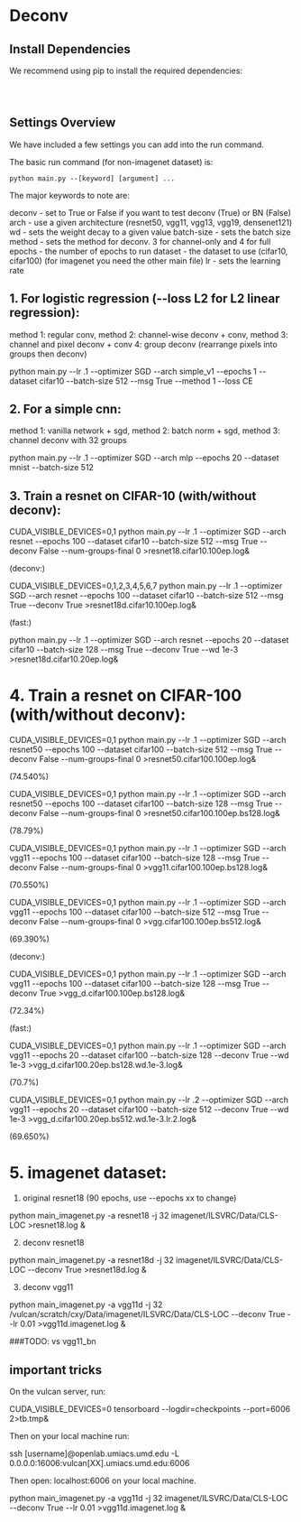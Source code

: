  # Deconv


 ## Install Dependencies

 We recommend using pip to install the required dependencies:

 ```
	
  
 ```

 ## Settings Overview
 We have included a few settings you can add into the run command.

 The basic run command (for non-imagenet dataset) is:

 ```
 python main.py --[keyword] [argument] ...
 ```

 The major keywords to note are:

 deconv - set to True or False if you want to test deconv (True) or BN (False)
 arch - use a given architecture (resnet50, vgg11, vgg13, vgg19, densenet121)
 wd - sets the weight decay to a given value
 batch-size - sets the batch size
 method - sets the method for deconv.  3 for channel-only and 4 for full
 epochs - the number of epochs to run
 dataset - the dataset to use (cifar10, cifar100) (for imagenet you need the other main file)
 lr - sets the learning rate


 ## 1. For logistic regression (--loss L2 for L2 linear regression): 


method 1: regular conv, method 2: channel-wise deconv + conv, method 3: channel and pixel deconv + conv 4: group deconv (rearrange pixels into groups then deconv) 

python main.py --lr .1 --optimizer SGD --arch simple_v1 --epochs 1 --dataset cifar10  --batch-size 512 --msg True --method 1 --loss CE
 

 ## 2. For a simple cnn: 


method 1: vanilla network + sgd, method 2: batch norm + sgd, method 3: channel deconv with 32 groups 

python main.py --lr .1 --optimizer SGD --arch mlp --epochs 20 --dataset mnist  --batch-size 512 

 ## 3. Train a resnet on CIFAR-10 (with/without deconv):

CUDA_VISIBLE_DEVICES=0,1 python main.py --lr .1 --optimizer SGD --arch resnet --epochs 100 --dataset cifar10  --batch-size 512 --msg True --deconv False --num-groups-final 0 >resnet18.cifar10.100ep.log&

(deconv:)

CUDA_VISIBLE_DEVICES=0,1,2,3,4,5,6,7 python main.py --lr .1 --optimizer SGD --arch resnet --epochs 100 --dataset cifar10  --batch-size 512 --msg True --deconv True >resnet18d.cifar10.100ep.log&

(fast:)

python main.py --lr .1 --optimizer SGD --arch resnet --epochs 20 --dataset cifar10  --batch-size 128 --msg True --deconv True --wd 1e-3 >resnet18d.cifar10.20ep.log&


 # 4. Train a resnet on CIFAR-100 (with/without deconv):

CUDA_VISIBLE_DEVICES=0,1 python main.py --lr .1 --optimizer SGD --arch resnet50 --epochs 100 --dataset cifar100  --batch-size 512 --msg True --deconv False --num-groups-final 0 >resnet50.cifar100.100ep.log&

(74.540%)

CUDA_VISIBLE_DEVICES=0,1 python main.py --lr .1 --optimizer SGD --arch resnet50 --epochs 100 --dataset cifar100  --batch-size 128 --msg True --deconv False --num-groups-final 0 >resnet50.cifar100.100ep.bs128.log&

(78.79%)

CUDA_VISIBLE_DEVICES=0,1 python main.py --lr .1 --optimizer SGD --arch vgg11 --epochs 100 --dataset cifar100  --batch-size 128 --msg True --deconv False --num-groups-final 0 >vgg11.cifar100.100ep.bs128.log&

(70.550%)

CUDA_VISIBLE_DEVICES=0,1 python main.py --lr .1 --optimizer SGD --arch vgg11 --epochs 100 --dataset cifar100  --batch-size 512 --msg True --deconv False --num-groups-final 0 >vgg.cifar100.100ep.bs512.log&

(69.390%)
 
(deconv:)

CUDA_VISIBLE_DEVICES=0,1 python main.py --lr .1 --optimizer SGD --arch vgg11 --epochs 100 --dataset cifar100  --batch-size 128 --msg True --deconv True >vgg_d.cifar100.100ep.bs128.log&

(72.34%)

(fast:)

CUDA_VISIBLE_DEVICES=0,1 python main.py --lr .1 --optimizer SGD --arch vgg11 --epochs 20 --dataset cifar100  --batch-size 128 --deconv True --wd 1e-3 >vgg_d.cifar100.20ep.bs128.wd.1e-3.log&

(70.7%)

CUDA_VISIBLE_DEVICES=0,1 python main.py --lr .2 --optimizer SGD --arch vgg11 --epochs 20 --dataset cifar100  --batch-size 512 --deconv True --wd 1e-3 >vgg_d.cifar100.20ep.bs512.wd.1e-3.lr.2.log&

(69.650%)

 # 5. imagenet dataset:


1. original resnet18 (90 epochs, use --epochs xx to change)

python main_imagenet.py -a resnet18 -j 32 imagenet/ILSVRC/Data/CLS-LOC >resnet18.log &

2. deconv resnet18

python main_imagenet.py -a resnet18d -j 32 imagenet/ILSVRC/Data/CLS-LOC --deconv True >resnet18d.log &

3. deconv vgg11
 

python main_imagenet.py -a vgg11d -j 32 /vulcan/scratch/cxy/Data/imagenet/ILSVRC/Data/CLS-LOC --deconv True --lr 0.01 >vgg11d.imagenet.log &

###TODO:
vs vgg11_bn

 
 ## important tricks

On the vulcan server, run:

CUDA_VISIBLE_DEVICES=0 tensorboard --logdir=checkpoints --port=6006 2>tb.tmp&

Then on your local machine run:

ssh [username]@openlab.umiacs.umd.edu -L 0.0.0.0:16006:vulcan[XX].umiacs.umd.edu:6006

Then open: localhost:6006 on your local machine.

python main_imagenet.py -a vgg11d -j 32 imagenet/ILSVRC/Data/CLS-LOC --deconv True --lr 0.01 >vgg11d.imagenet.log &


 


